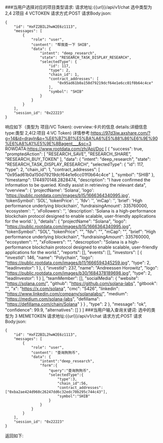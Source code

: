 

###当用户选择对应的项目类型请求:
请求地址:{{url}}/api/v1/chat 选中类型为2,4 2项目  4 VCTOKEN 
请求方式:POST 
请求Body:json:
```
{
    "id": "HxFZ2BIL2hwW2E6z1113",
    "messages": [
        {
            "role": "user",
            "content": "帮我查一下 SHIB",
            "data": {
                "intent": "deep_research",
                "state": "RESEARCH_TASK_DISPLAY_RESEARCH",
                "selectedType": {
                    "id": 117,
                    "type": 2,
                    "chain_id": 1,
                    "contract_addresses": [
                        "0x95ad61b0a150d79219dcf64e1e6cc01f0b64c4ce"
                    ],
                    "symbol": "SHIB"
                }
            }
        }
    ],
    "session_id": "0x22223"
}
```
响应如下（类型为 项目/VC Token):
overview:卡片的信息
details:详细信息
type:类型 2,4(2:项目 4:VC Token)
详情参考:https://97d3iw.axshare.com/?g=14&id=drayln&p=%E6%B7%B1%E5%BA%A6%E5%88%86%E6%9E%90%E6%A8%A1%E5%9E%8Bagent___&sc=3
ROWDATA:https://www.rootdata.com/zh/Api/Doc
[
    {
        "success": true,
        "promptedAction": [
            "RESEARCH_SAVE",
            "RESEARCH_SHARE",
            "RESEARCH_BUY_TOKEN"
        ],
        "data": {
            "intent": "deep_research",
            "state": "RESEARCH_TASK_DISPLAY_RESEARCH",
            "selectedType": {
                "id": 117,
                "type": 2,
                "chain_id": 1,
                "contract_addresses": [
                    "0x95ad61b0a150d79219dcf64e1e6cc01f0b64c4ce"
                ],
                "symbol": "SHIB"
            },
            "timestamp": 1744970148.2828474,
            "description": "I have confirmed the information to be queried. Kindly assist in retrieving the relevant data",
            "overview": {
    'projectName': 'Solana',
    'logo': 'https://public.rootdata.com/images/b15/1666364340995.jpg',
    'tokenSymbol': 'SOL',
    'tokenPrice': '',
    'fdv': '',
    'mCap': '',
    'brief': 'High performance underlying blockchain',
    'fundraisingAmount': 335760000,
    'ecosystem': '',
    'xFollowers': '',
    'description': 'Solana is a high-performance blockchain protocol designed to enable scalable, user-friendly applications for the world.'
},
            "details": {
  "projectName": "Solana",
  "logo": "https://public.rootdata.com/images/b15/1666364340995.jpg",
  "tokenSymbol": "SOL",
  "tokenPrice": "",
  "fdv": "",
  "mCap": "",
  "brief": "High performance underlying blockchain",
  "fundraisingAmount": 335760000,
  "ecosystem": "",
  "xFollowers": "",
  "descroption": "Solana is a high-performance blockchain protocol designed to enable scalable, user-friendly applications for the world.",
  "reports": [],
  "events": [],
  "investors": [
    {
      "investId": 146,
      "name": "Polychain",
      "logo": "https://public.rootdata.com/images/b11/1666594345259.jpg",
      "type": 2,
      "leadInvestor": 1
    },
    {
      "investId": 237,
      "name": "Andreessen Horowitz",
      "logo": "https://public.rootdata.com/images/b30/1684378189698.jpg",
      "type": 2,
      "leadInvestor": 1
    }
  ],
  "teamMember": [],
  "socialMedia": {
    "website": "https://solana.com/",
    "github": "https://github.com/solana-labs",
    "gitbook": "",
    "x": "https://x.com/solana",
    "cmc": "5426",
    "linkedin": "https://www.linkedin.com/company/solanalabs/",
    "medium": "https://medium.com/solana-labs",
    "defillama": "https://defillama.com/chain/Solana"
  }
}
            ,
            "type": 2
        },
        "message": "ok",
        "confidence": 99.9,
        "alternatives": []
    }
]
###当用户输入查询关键词: 选中的类型为 3 MEMETOKEN 
请求地址:{{url}}/api/v1/chat
请求方式:POST 
请求Body:json:
```
{
    "id": "HxFZ2BIL2hwW2E6z1113",
    "messages": [
        {
            "role": "user",
            "content": "查询狗狗币",
            "data": {
                "intent":"deep_research",
                "form":{
                    "query":"查询狗狗币",
                    "selectedType":{
                        "type":3,
                        "chain_id":56,
                        "contract_addresses":["0xba2ae424d960c26247dd6c32edc70b295c744c43"],
                        "symbol":"SHIB"
                    }
                }
            }
        }
    ],
    "session_id": "0x22223"
}
```
返回如下:
```json

```
